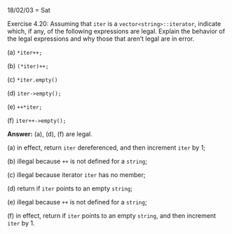 18/02/03 = Sat

Exercise 4.20: Assuming that `iter` is a `vector<string>::iterator`, indicate which, if any, of the following expressions are legal. Explain the behavior of the legal expressions and why those that aren’t legal are in error.

(a) `*iter++;`

(b) `(*iter)++;`

(c) `*iter.empty()`

(d) `iter->empty();`

(e) `++*iter;`

(f) `iter++->empty();`

**Answer:** (a), (d), (f) are legal.

(a) in effect, return `iter` dereferenced, and then increment `iter` by 1;

(b) illegal because `++` is not defined for a `string`;

(c) illegal because iterator `iter` has no member;

(d) return if `iter` points to an empty `string`;

(e) illegal because `++` is not defined for a `string`;

(f) in effect, return if `iter` points to an empty `string`, and then increment `iter` by 1.